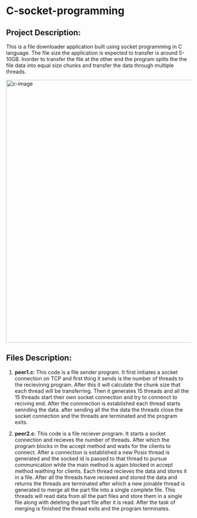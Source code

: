 # C-socket-programming

## Project Description:
This is a file downloader application built using socket programming in C language. The file size the application is expected to transfer is around 5-10GB. Inorder to transfer the file at the other end the program splits the the file data into equal size chunks and transfer the data through multiple threads.

<img width="715" alt="c-image" src="https://user-images.githubusercontent.com/46644351/123847858-7a648e00-d930-11eb-9d48-98f334bca883.png">




## Files Description:

1. **peer1.c**: 
This code is a file sender program. It first initiates a socket connection on TCP and first thing it sends is the number of threads to the recievinng program. After this it will calculate the chunk size that each thread will be transferring. Then it generates 15 threads and all the 15 threads start their own socket connection and try to connenct to reciving end. After the connnection is established each thread starts sennding the data. after sending all the the data the threads close the socket connection and the threads are terminated and the program exits.

2. **peer2.c**:
This code is a file reciever program. It starts a socket connection and recieves the number of threads. After which the program blocks in the accept method and waits for the clients to connect. After a connection is established a new Posix thread is generated and the socked id is passed to that thread to pursue communication while the main method is again blocked in accept method waithing for clients. Each thread recieves the data and stores it in a file. After all the threads have recieved and stored the data and returns the threads are terminated after which a new joinable thread is generated to merge all the part file into a single complete file. This threads will read data from all the part files and store them in a single file along with deleting the part file after it is read. After the task of merging is finished the thread exits and the program terminates.
